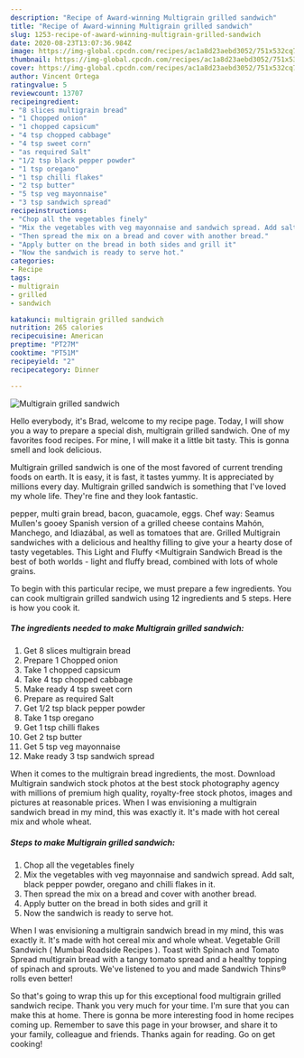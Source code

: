 ```yaml
---
description: "Recipe of Award-winning Multigrain grilled sandwich"
title: "Recipe of Award-winning Multigrain grilled sandwich"
slug: 1253-recipe-of-award-winning-multigrain-grilled-sandwich
date: 2020-08-23T13:07:36.984Z
image: https://img-global.cpcdn.com/recipes/ac1a8d23aebd3052/751x532cq70/multigrain-grilled-sandwich-recipe-main-photo.jpg
thumbnail: https://img-global.cpcdn.com/recipes/ac1a8d23aebd3052/751x532cq70/multigrain-grilled-sandwich-recipe-main-photo.jpg
cover: https://img-global.cpcdn.com/recipes/ac1a8d23aebd3052/751x532cq70/multigrain-grilled-sandwich-recipe-main-photo.jpg
author: Vincent Ortega
ratingvalue: 5
reviewcount: 13707
recipeingredient:
- "8 slices multigrain bread"
- "1 Chopped onion"
- "1 chopped capsicum"
- "4 tsp chopped cabbage"
- "4 tsp sweet corn"
- "as required Salt"
- "1/2 tsp black pepper powder"
- "1 tsp oregano"
- "1 tsp chilli flakes"
- "2 tsp butter"
- "5 tsp veg mayonnaise"
- "3 tsp sandwich spread"
recipeinstructions:
- "Chop all the vegetables finely"
- "Mix the vegetables with veg mayonnaise and sandwich spread. Add salt, black pepper powder, oregano and chilli flakes in it."
- "Then spread the mix on a bread and cover with another bread."
- "Apply butter on the bread in both sides and grill it"
- "Now the sandwich is ready to serve hot."
categories:
- Recipe
tags:
- multigrain
- grilled
- sandwich

katakunci: multigrain grilled sandwich 
nutrition: 265 calories
recipecuisine: American
preptime: "PT27M"
cooktime: "PT51M"
recipeyield: "2"
recipecategory: Dinner

---
```



![Multigrain grilled sandwich](https://img-global.cpcdn.com/recipes/ac1a8d23aebd3052/751x532cq70/multigrain-grilled-sandwich-recipe-main-photo.jpg)

Hello everybody, it's Brad, welcome to my recipe page. Today, I will show you a way to prepare a special dish, multigrain grilled sandwich. One of my favorites food recipes. For mine, I will make it a little bit tasty. This is gonna smell and look delicious.

Multigrain grilled sandwich is one of the most favored of current trending foods on earth. It is easy, it is fast, it tastes yummy. It is appreciated by millions every day. Multigrain grilled sandwich is something that I've loved my whole life. They're fine and they look fantastic.

pepper, multi grain bread, bacon, guacamole, eggs. Chef way: Seamus Mullen&#39;s gooey Spanish version of a grilled cheese contains Mahón, Manchego, and Idiazábal, as well as tomatoes that are. Grilled Multigrain sandwiches with a delicious and healthy filling to give your a hearty dose of tasty vegetables. This Light and Fluffy &lt;Multigrain Sandwich Bread is the best of both worlds - light and fluffy bread, combined with lots of whole grains.


To begin with this particular recipe, we must prepare a few ingredients. You can cook multigrain grilled sandwich using 12 ingredients and 5 steps. Here is how you cook it.

<!--inarticleads1-->

##### The ingredients needed to make Multigrain grilled sandwich:

1. Get 8 slices multigrain bread
1. Prepare 1 Chopped onion
1. Take 1 chopped capsicum
1. Take 4 tsp chopped cabbage
1. Make ready 4 tsp sweet corn
1. Prepare as required Salt
1. Get 1/2 tsp black pepper powder
1. Take 1 tsp oregano
1. Get 1 tsp chilli flakes
1. Get 2 tsp butter
1. Get 5 tsp veg mayonnaise
1. Make ready 3 tsp sandwich spread


When it comes to the multigrain bread ingredients, the most. Download Multigrain sandwich stock photos at the best stock photography agency with millions of premium high quality, royalty-free stock photos, images and pictures at reasonable prices. When I was envisioning a multigrain sandwich bread in my mind, this was exactly it. It&#39;s made with hot cereal mix and whole wheat. 

<!--inarticleads2-->

##### Steps to make Multigrain grilled sandwich:

1. Chop all the vegetables finely
1. Mix the vegetables with veg mayonnaise and sandwich spread. Add salt, black pepper powder, oregano and chilli flakes in it.
1. Then spread the mix on a bread and cover with another bread.
1. Apply butter on the bread in both sides and grill it
1. Now the sandwich is ready to serve hot.


When I was envisioning a multigrain sandwich bread in my mind, this was exactly it. It&#39;s made with hot cereal mix and whole wheat. Vegetable Grill Sandwich ( Mumbai Roadside Recipes ). Toast with Spinach and Tomato Spread multigrain bread with a tangy tomato spread and a healthy topping of spinach and sprouts. We&#39;ve listened to you and made Sandwich Thins® rolls even better! 

So that's going to wrap this up for this exceptional food multigrain grilled sandwich recipe. Thank you very much for your time. I'm sure that you can make this at home. There is gonna be more interesting food in home recipes coming up. Remember to save this page in your browser, and share it to your family, colleague and friends. Thanks again for reading. Go on get cooking!
